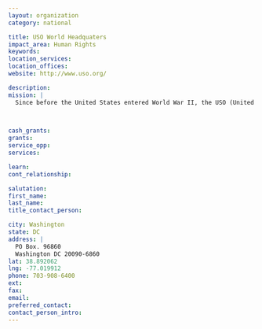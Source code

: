 ```yaml
---
layout: organization
category: national

title: USO World Headquaters
impact_area: Human Rights
keywords: 
location_services: 
location_offices: 
website: http://www.uso.org/

description: 
mission: |
  Since before the United States entered World War II, the USO (United Service Organizations) has been the bridge between the American public and the U.S. military. In times of peace and war, the USO has consistently delivered its special brand of comfort, morale and recreational services to the military. The USO, a congressionally chartered, private, nonprofit organization, relies on the generosity of individuals and corporations to support USO activities. 

  

cash_grants: 
grants: 
service_opp: 
services: 

learn: 
cont_relationship: 

salutation: 
first_name: 
last_name: 
title_contact_person: 

city: Washington
state: DC
address: |
  PO Box. 96860  
  Washington DC 20090-6860
lat: 38.892062
lng: -77.019912
phone: 703-908-6400
ext: 
fax: 
email: 
preferred_contact: 
contact_person_intro: 
---
```

